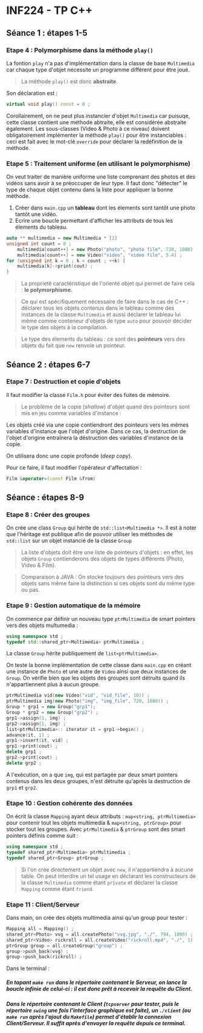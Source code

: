 # INF224 - TP C++

## Séance 1 : étapes 1-5

### Etape 4 : Polymorphisme dans la méthode `play()`

La fontion `play` n'a pas d'implémentation dans la classe de base `Multimedia` car chaque type d'objet nécessite un programme différent pour être joué.

> La méthode `play()` est donc **abstraite**.

Son déclaration est :

```c++
virtual void play() const = 0 ;
```

Corollairement, on ne peut plus instancier d'objet `Multimedia` car puisuqe, cette classe contient une méthode abtraite, elle est considérée abstraite également. Les sous-classes (Video & Photo à ce niveau) doivent obligatoirement implémenter la méthode `play()` pour être instanciables : ceci est fait avec le mot-clé `override` pour déclarer la redéfinition de la méthode.

### Etape 5 : Traitement uniforme (en utilisant le polymorphisme)

On veut traiter de manière uniforme une liste comprenant des photos et des vidéos sans avoir à se préoccuper de leur type. Il faut donc "détecter" le type de chaque objet contenu dans la liste pour appliquer la bonne méthode.

1. Créer dans `main.cpp` un **tableau** dont les élements sont tantôt une photo tantôt une vidéo.
2. Ecrire une boucle permettant d'afficher les attributs de tous les élements du tableau. 

```c++
auto ** multimedia = new Multimedia * [2]
unsigned int count = 0 ;
    multimedia[count++] = new Photo("photo", "photo file", 720, 1080) ;
    multimedia[count++] = new Video("video", "video file", 5.4) ;
for (unsigned int k = 0 ; k < count ; ++k) {
    multimedia[k]->print(cout) ;
}
```

> La proprieté caractéristique de l'orienté objet qui permet de faire cela : **le polymorphisme.**

> Ce qui est spécifiquement nécessaire de faire dans le cas de C++ : déclarer tous les objets contenus dans le tableau comme des instances de la classe `Multimedia` et aussi déclarer le tableau lui même comme conteneur d'objets de type `auto` pour pouvoir décider le type des objets à la compilation.

> Le type des élements du tableau : ce sont des **pointeurs** vers des objets du fait que `new` renvoie un pointeur.

## Séance 2 : étapes 6-7

### Etape 7 : Destruction et copie d'objets

Il faut modifier la classe `Film.h` pour éviter des fuites de mémoire.

> Le problème de la copie (*shallow*) d'objet quand des pointeurs sont mis en jeu comme variables d'instance :

Les objets créé via une copie contiendront des pointeurs vers les mêmes variables d'instance que l'objet d'origine. Dans ce cas, la destruction de l'objet d'origine entraînera la déstruction des variables d'instance de la copie. 

On utilisera donc une copie profonde (*deep copy*).

Pour ce faire, il faut modifier l'opérateur d'affectation :
```c++
Film &operator=(const Film &from)
```

## Séance : étapes 8-9

### Etape 8 : Créer des groupes

On crée une class `Group` qui hérite de `std::list<Multimedia *>`. Il est à noter que l'héritage est publique afin de pouvoir utiliser les méthodes de `std::list` sur un objet instancié de la classe `Group`

> La liste d'objets doit être une liste de pointeurs d'objets : en effet, les objets `Group` contienderons des objets de types différents (Photo, Video & Film). 

> Comparaison à JAVA : On stocke toujours des pointeurs vers des objets sans même faire la distinction si ces objets sont du même type ou pas.

### Etape 9 : Gestion automatique de la mémoire

On commence par définir un nouveau type `ptrMultimedia` de smart pointers vers des objets multumedia :
```c++
using namespace std ;
typedef std::shared_ptr<Multimedia> ptrMultimedia ;
```
La classe `Group` hérite publiquement de `list<ptrMultimedia>`.

On teste la bonne implémentation de cette classe dans `main.cpp` en créant une instance de `Photo` et une autre de `Video` ainsi que deux instances de `Group`. On vérifie bien que les objets des groupes sont détruits quand ils n'appartiennent plus à aucun groupe.

```c++
ptrMultimedia vid(new Video("vid", "vid_file", 10)) ;
ptrMultimedia img(new Photo("img", "img_file", 720, 1080)) ;
Group * grp1 = new Group("grp1");
Group * grp2 = new Group("grp2") ;
grp1->assign(1, img) ;
grp2->assign(1, img) ;
list<ptrMultimedia>:: iterator it = grp1->begin() ;
advance(it, 1) ;
grp1->insert(it, vid) ;
grp1->print(cout) ;
delete grp1 ;
grp2->print(cout) ;
delete grp2 ;
```
A l'exécution, on a que `img`, qui est partagée par deux smart pointers contenus dans les deux groupes, n'est détruite qu'après la destruction de `grp1` et `grp2`.

### Etape 10 : Gestion cohérente des données

On écrit la classe `Mapping` ayant deux attributs : `map<string, ptrMultimedia>` pour contenir tout les objets multimedia & `map<string, ptrGroup>` pour stocker tout les groupes. Avec `ptrMultimedia` & `ptrGroup` sont des smart pointers définis comme suit :

```c++
using namespace std ;
typedef shared_ptr<Multimedia> ptrMultimedia ;
typedef shared_ptr<Group> ptrGroup ;
```

> Si l'on crée directement un objet avec `new`, il n'appartiendra à aucune table. On peut interdire un tel usage en déclarant les constructeurs de la classe `Multimedia` comme étant `private` et déclarer la classe `Mapping` comme étant `friend`.

### Etape 11 : Client/Serveur

Dans main, on crée des objets multimedia ainsi qu'un group pour tester : 

```c++
Mapping all = Mapping() ;
shared_ptr<Photo> vvg = all.createPhoto("vvg.jpg", "./", 794, 1000) ;
shared_ptr<Video> rickroll = all.createVideo("rickroll.mp4", "./", 1) ;
ptrGroup group = all.createGroup("group") ;
group->push_back(vvg) ;
group->push_back(rickroll) ;
```

Dans le terminal :

##### En tapant `make run` dans le répertoire contenant le Serveur, on lance la boucle infinie de celui-ci : il est donc prêt à recevoir la requête du Client.
##### Dans le répertoire contenant le Client (`tcpserver` pour tester, puis le répertoire `swing` une fois l'interface graphique est faite), un `./client` (ou `make run` après l'ajout du `Makefile`) permet d'établir la connexion Client/Serveur. Il suffit après d'envoyer la requête depuis ce terminal.